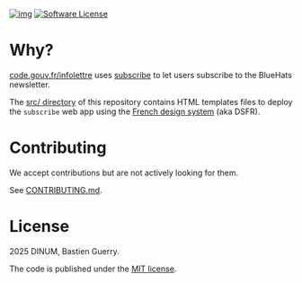 [![img](https://img.shields.io/badge/code.gouv.fr-ouvert-mediumseagreen.svg)](https://code.gouv.fr/documentation/#quels-degres-douverture-pour-les-codes-sources)
[![Software License](https://img.shields.io/badge/Licence-EPL-green.svg)](https://githut.com/codegouvfr/subscribe-dsfr/tree/main/item/LICENSES/LICENSE.MIT.md)

# Why?

[code.gouv.fr/infolettre](https://code.gouv.fr/infolettre/) uses [subscribe](https://github.com/bzg/subscribe) to let users subscribe to the BlueHats newsletter.

The [src/ directory](src/) of this repository contains HTML templates files to deploy the `subscribe` web app using the [French design system](https://github.com/GouvernementFR/dsfr/) (aka DSFR).

# Contributing

We accept contributions but are not actively looking for them.

See [CONTRIBUTING.md](CONTRIBUTING.md).

# License

2025 DINUM, Bastien Guerry.

The code is published under the [MIT license](LICENSES/LICENSE.MIT.md).
